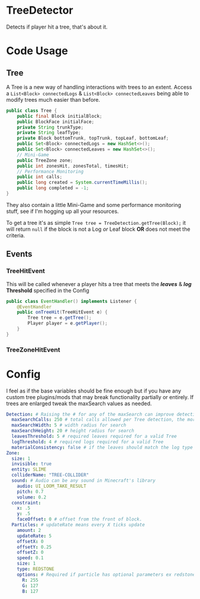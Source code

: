 # TreeDetector
Detects if player hit a tree, that's about it.

# Code Usage
## Tree
A Tree is a new way of handling interactions with trees to an extent. Access a `List<Block> connectedLogs` & `List<Block> connectedLeaves` being able to modify trees much easier than before.
```java
public class Tree {
    public final Block initialBlock;
    public BlockFace initialFace;
    private String trunkType;
    private String leafType;
    private Block bottomTrunk, topTrunk, topLeaf, bottomLeaf;
    public Set<Block> connectedLogs = new HashSet<>();
    public Set<Block> connectedLeaves = new HashSet<>();
    // Mini-Game
    public TreeZone zone;
    public int zonesHit, zonesTotal, timesHit;
    // Performance Monitoring
    public int calls;
    public long created = System.currentTimeMillis();
    public long completed = -1;
}
```
They also contain a little Mini-Game and some performance monitoring stuff, see if I'm hogging up all your resources.

To get a tree it's as simple `Tree tree = TreeDetection.getTree(Block);` it will return `null` if the block is not a Log *or* Leaf block **OR** does not meet the criteria. 
## Events
        
### TreeHitEvent
This will be called whenever a player hits a tree that meets the **_leaves_** & **_log_** **Threshold** specified in the Config
```java
public class EventHandler() implements Listener {
    @EventHandler
    public onTreeHit(TreeHitEvent e) {
        Tree tree = e.getTree();
        Player player = e.getPlayer();
    }
}
```
### TreeZoneHitEvent

# Config
I feel as if the base variables should be fine enough but if you have any custom tree plugins/mods that may break functionality partially or entirely. If trees are enlarged tweak the maxSearch values as needed.
```yaml
Detection: # Raising the # for any of the maxSearch can improve detection at the cost of some performance.
  maxSearchCalls: 250 # total calls allowed per Tree detection, the more, the better but not always the answer
  maxSearchWidth: 5 # width radius for search
  maxSearchHeight: 20 # height radius for search
  leavesThreshold: 5 # required leaves required for a valid Tree
  logThreshold: 4 # required logs required for a valid Tree
  materialConsistency: false # if the leaves should match the log type
Zone:
  size: 1
  invisible: true
  entity: SLIME
  colliderName: "TREE-COLLIDER"
  sound: # Audio can be any sound in Minecraft's library
    audio: UI_LOOM_TAKE_RESULT
    pitch: 0.7
    volume: 0.2
  constraint:
    x: .5
    y: .5
    faceOffset: 0 # offset from the front of block.
  Particles: # updateRate means every X ticks update
    amount: 2
    updateRate: 5
    offsetX: 0
    offsetY: 0.25
    offsetZ: 0
    speed: 0.1
    size: 1
    type: REDSTONE
    options: # Required if particle has optional parameters ex redstone
      R: 255
      G: 127
      B: 127
```